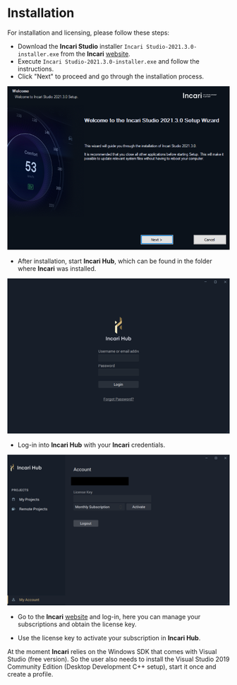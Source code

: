 # Installation

For installation and licensing, please follow these steps:

* Download the **Incari Studio** installer `Incari Studio-2021.3.0-installer.exe` from the **Incari** [website](https://www.incari.com/).
* Execute `Incari Studio-2021.3.0-installer.exe` and follow the instructions.
* Click "Next" to proceed and go through the installation process.

![The Incari Studio welcome screen.](../.gitbook/assets/incaristudio202130_installer.png)

* After installation, start **Incari Hub**, which can be found in the folder where **Incari** was installed. 

![The Incari Hub welcome screen.](../.gitbook/assets/incar-hub-login.png)

* Log-in into **Incari Hub** with your **Incari** credentials.

![The Incari Hub license screen.](../.gitbook/assets/incari-hub-license.png)

*  Go to the **Incari** [website](https://www.incari.com/my-account/) and log-in, here you can manage your subscriptions and obtain the license key.

* Use the license key to activate your subscription in **Incari Hub**.


At the moment **Incari** relies on the Windows SDK that comes with Visual Studio (free version).
So the user also needs to install the Visual Studio 2019 Community Edition (Desktop Development C++ setup), start it once and create a profile.












